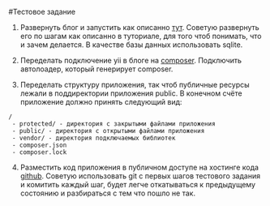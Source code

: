 #Тестовое задание

1. Развернуть блог и запустить как описанно [тут](http://yiiframework.ru/doc/blog/ru/start.overview). Советую развернуть его по шагам как описанно в туториале, для того чтоб понимать, что и зачем делается. В качестве базы данных использовать sqlite. 

2. Переделать подключение yii в блоге на [composer](https://getcomposer.org/). Подключить автолоадер, который генерирует composer. 

3. Переделать структуру приложения, так чтоб публичные ресурсы лежали в поддиректории приложения public.
В конечном счёте приложение должно принять следующий вид:

```
/
 - protected/ - директория с закрытыми файлами приложения
 - public/ - директория с открытыми файлами приложения
 - vendor/ - директория подключаемых библиотек
 - composer.json
 - composer.lock
```

4. Разместить код приложения в публичном доступе на хостинге кода [github](https://github.com/). Советую использовать git с первых шагов тестового задания и комитить каждый шаг, будет легче откатываться к предыдущему состоянию и разбираться с тем что пошло не так.
